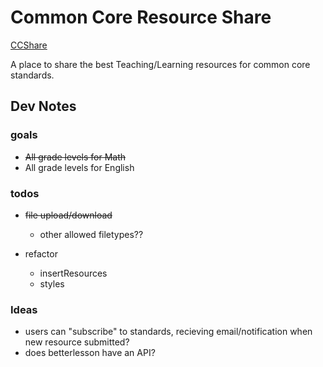 # Common Core Resource Share

[CCShare](https://ccshare.herokuapp.com/cc/)

A place to share the best Teaching/Learning resources for common core standards.

## Dev Notes

### goals

- <s>All grade levels for Math</s>
- All grade levels for English

### todos
- <s>file upload/download</s>
  - other allowed filetypes??

- refactor
  - insertResources
  - styles

### Ideas
- users can "subscribe" to standards,
  recieving email/notification when new resource submitted?
- does betterlesson have an API?

